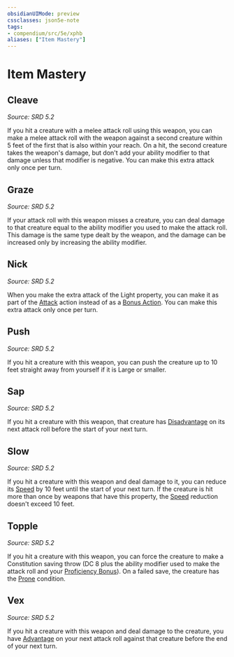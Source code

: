 ```yaml
---
obsidianUIMode: preview
cssclasses: json5e-note
tags:
- compendium/src/5e/xphb
aliases: ["Item Mastery"]
---
```

# Item Mastery

## Cleave
_Source: SRD 5.2_

If you hit a creature with a melee attack roll using this weapon, you can make a melee attack roll with the weapon against a second creature within 5 feet of the first that is also within your reach. On a hit, the second creature takes the weapon's damage, but don't add your ability modifier to that damage unless that modifier is negative. You can make this extra attack only once per turn.

## Graze
_Source: SRD 5.2_

If your attack roll with this weapon misses a creature, you can deal damage to that creature equal to the ability modifier you used to make the attack roll. This damage is the same type dealt by the weapon, and the damage can be increased only by increasing the ability modifier.

## Nick
_Source: SRD 5.2_

When you make the extra attack of the Light property, you can make it as part of the [Attack](actions.md#Attack) action instead of as a [Bonus Action](bonus-action-xphb.md). You can make this extra attack only once per turn.

## Push
_Source: SRD 5.2_

If you hit a creature with this weapon, you can push the creature up to 10 feet straight away from yourself if it is Large or smaller.

## Sap
_Source: SRD 5.2_

If you hit a creature with this weapon, that creature has [Disadvantage](disadvantage-xphb.md) on its next attack roll before the start of your next turn.

## Slow
_Source: SRD 5.2_

If you hit a creature with this weapon and deal damage to it, you can reduce its [Speed](speed-xphb.md) by 10 feet until the start of your next turn. If the creature is hit more than once by weapons that have this property, the [Speed](speed-xphb.md) reduction doesn't exceed 10 feet.

## Topple
_Source: SRD 5.2_

If you hit a creature with this weapon, you can force the creature to make a Constitution saving throw (DC 8 plus the ability modifier used to make the attack roll and your [Proficiency Bonus](proficiency-xphb.md)). On a failed save, the creature has the [Prone](conditions.md#Prone) condition.

## Vex
_Source: SRD 5.2_

If you hit a creature with this weapon and deal damage to the creature, you have [Advantage](advantage-xphb.md) on your next attack roll against that creature before the end of your next turn.